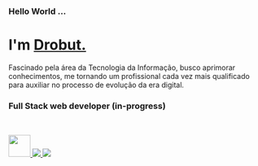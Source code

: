 ### Hello World ... <h1 align="left"><strong> I'm <a href="https://www.linkedin.com/in/drobutdouglas/">Drobut.</a></strong>
</h1>

<p> Fascinado pela área da Tecnologia da Informação, 
busco aprimorar conhecimentos, me tornando um profissional cada 
vez mais qualificado para auxiliar no processo de 
evolução da era digital.</p>


### Full Stack web developer (in-progress) 
<br>


<a href="https://quarkus.io/" target="_blank"> <img width="43" height="43" src="https://kanoma.fr/blog/wp-content/uploads/2021/06/quarkus_icon_rgb_1024px_default.png"/> </a> 
<a href="https://www.java.com/pt-BR/" target="_blank"> <img src="https://img.icons8.com/color/48/java-coffee-cup-logo--v1.png"/> </a> 
<a href="https://spring.io/" target="_blank"> <img src="https://img.icons8.com/color/48/spring-logo.png"/> </a>
    
